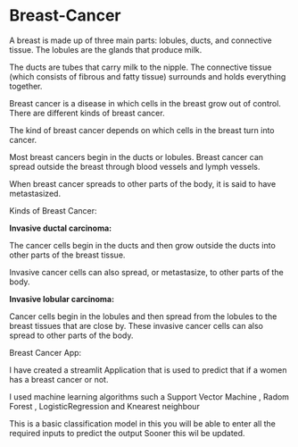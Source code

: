 # Breast-Cancer


A breast is made up of three main parts: lobules, ducts, and connective tissue. The lobules are the glands that produce milk.

The ducts are tubes that carry milk to the nipple. The connective tissue (which consists of fibrous and fatty tissue) surrounds and holds everything together.

Breast cancer is a disease in which cells in the breast grow out of control. There are different kinds of breast cancer. 

The kind of breast cancer depends on which cells in the breast turn into cancer.

Most breast cancers begin in the ducts or lobules. Breast cancer can spread outside the breast through blood vessels and lymph vessels. 

When breast cancer spreads to other parts of the body, it is said to have metastasized.


Kinds of Breast Cancer:

**Invasive ductal carcinoma:** 

The cancer cells begin in the ducts and then grow outside the ducts into other parts of the breast tissue. 

Invasive cancer cells can also spread, or metastasize, to other parts of the body.


**Invasive lobular carcinoma:**

Cancer cells begin in the lobules and then spread from the lobules to the breast tissues that are close by. 
These invasive cancer cells can also spread to other parts of the body.


Breast Cancer App:

I have created a streamlit Application that is used to predict that if a women has a breast cancer or not.

I used machine learning algorithms such a Support Vector Machine , Radom Forest , LogisticRegression and Knearest neighbour

This is a basic classification model in this you will be able to enter all the required inputs to predict the output Sooner this  wil be updated.
